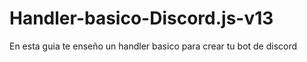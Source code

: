 # Handler-basico-Discord.js-v13
En esta guia te enseño un handler basico para crear tu bot de discord
